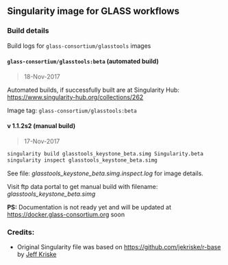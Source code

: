## Singularity image for GLASS workflows

### Build details

Build logs for `glass-consortium/glasstools` images

#### `glass-consortium/glasstools:beta` (automated build)

>18-Nov-2017  

Automated builds, if successfully built are at Singularity Hub: https://www.singularity-hub.org/collections/262

Image tag: `glass-consortium/glasstools:beta`  

#### v 1.1.2s2 (manual build)

>17-Nov-2017  

```sh
singularity build glasstools_keystone_beta.simg Singularity.beta
singularity inspect glasstools_keystone_beta.simg
```

See file: *glasstools_keystone_beta.simg.inspect.log* for image details.

Visit ftp data portal to get manual build with filename: *glasstools_keystone_beta.simg*

**PS:** Documentation is not ready yet and will be updated at https://docker.glass-consortium.org soon

### Credits: 

*   Original Singularity file was based on https://github.com/jekriske/r-base by [Jeff Kriske](https://github.com/jekriske)
